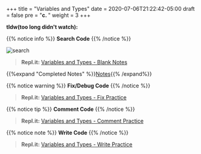 +++
title = "Variables and Types"
date = 2020-07-06T21:22:42-05:00
draft = false
pre = "<b>c. </b>"
weight = 3
+++

**tldw(too long didn't watch):**

{{% notice info %}}
**Search Code**
{{% /notice %}}

![search](https://media.giphy.com/media/lrbvcWCDJ6THWWAgDd/giphy.gif)

>**Repl.it:**
[Variables and Types - Blank Notes](https://repl.it/@CodeWithGamez/variablesandtypesblanknotes)

{{%expand "Completed Notes" %}}[Notes](https://repl.it/@CodeWithGamez/commentandcommitblanknotes#main.py){{% /expand%}}

{{% notice warning %}}
**Fix/Debug Code**
{{% /notice %}}

>**Repl.it:**
[Variables and Types - Fix Practice](https://repl.it/@CodeWithGamez/variablesandtypesfix)

{{% notice tip %}}
**Comment Code**
{{% /notice %}}

>**Repl.it:**
[Variables and Types - Comment Practice](https://repl.it/@CodeWithGamez/variablesandtypescomment)

{{% notice note %}}
**Write Code**
{{% /notice %}}

>**Repl.it:**
[Variables and Types - Write Practice](https://repl.it/@CodeWithGamez/variablesandtypeswrite)